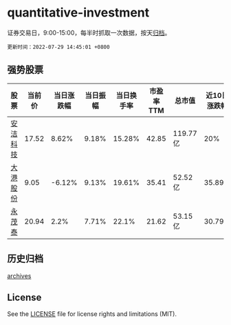# quantitative-investment

证券交易日，9:00-15:00，每半时抓取一次数据，按天[归档](archives)。

`更新时间：2022-07-29 14:45:01 +0800`

## 强势股票

|股票|当前价|当日涨跌幅|当日振幅|当日换手率|市盈率TTM|总市值|近10日涨跌幅|
|----|----|----|----|----|----|----|----|
|[安洁科技](https://xueqiu.com/S/SZ002635)|17.52|8.62%|9.18%|15.28%|42.85|119.77亿|20%|
|[大港股份](https://xueqiu.com/S/SZ002077)|9.05|-6.12%|9.13%|19.61%|35.41|52.52亿|35.89%|
|[永茂泰](https://xueqiu.com/S/SH605208)|20.94|2.2%|7.71%|22.1%|21.62|53.15亿|30.79%|

## 历史归档

[archives](archives)

## License

See the [LICENSE](LICENSE) file for license rights and limitations (MIT).
